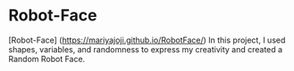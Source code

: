 # Robot-Face
[Robot-Face] (https://mariyajoji.github.io/RobotFace/)
In this project, I used shapes, variables, and randomness to express my creativity and created a Random Robot Face.
